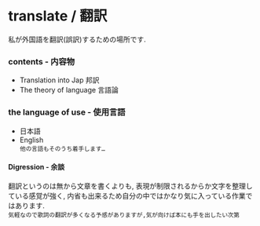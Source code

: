 # translate / 翻訳
私が外国語を翻訳(誤訳)するための場所です.

### contents - 内容物
 - Translation into Jap 邦訳
 - The theory of language 言語論

### the language of use - 使用言語
 - 日本語
 - English  
```他の言語もそのうち着手します…```

#### Digression - 余談
翻訳というのは無から文章を書くよりも,
表現が制限されるからか文字を整理している感覚が強く,
内省も出来るため自分の中ではかなり気に入っている作業ではあります.  
```気軽なので歌詞の翻訳が多くなる予感がありますが,気が向けば本にも手を出したい次第```